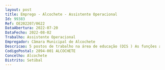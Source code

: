 ```yaml
--- 
layout: post
title: Emprego - Alcochete - Assistente Operacional
Id: 99383
Ref: OE202207/0622
DataAbertura: 2022-07-20
DataFecho: 2022-08-02
Trabalho: Assistente Operacional
Empregador: Câmara Municipal de Alcochete
Descricao: 5 postos de trabalho na área de educação (DIS ) As funções a desempenhar pelos candidatos estão enquadradas em diretivas gerais bem definidas e passam por contribuir para o bem estar e segurança dos alunos, auxiliar todos os intervenientes no processo educativo na organização, realização e desenvolvimento regular das atividades. Execução de tarefas de apoio elementares, como a higienização dos utensílios e equipamentos, espaço físico. Identificação de situações de carência ou de necessidade de intervenção urgente. Respeitar a natureza confidencial da informação relativa aos alunos e respetivos familiares, acolhimento e entrega de alunos e apoio durante a refeição, almoço e lanche. Os candidatos devem possuir o seguinte perfil e competências. Saber trabalhar em equipa, relacionar se com as crianças e profissionais de outras áreas. Possuir a capacidade de desenvolver tarefas em situações de pressão e contrariedade. Saber seguir as orientações dadas pelo docente e interpretar as necessidades das crianças. Confortar as crianças favorecendo o desenvolvimento de um ambiente securizante. Apoiar as crianças no desenvolvimento das suas autonomias de vida, como a higiene pessoal, alimentação e relacionamento interpessoal.
CodigoPostal: 2894-001 ALCOCHETE
Concelho: Alcochete
Distrito: Setúbal
--- 
```

